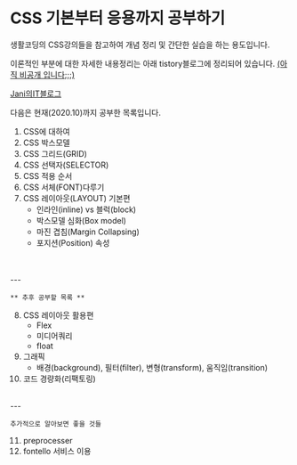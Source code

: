 CSS 기본부터 응용까지 공부하기
=============================

생활코딩의 CSS강의들을 참고하여
개념 정리 및 간단한 실습을 하는 용도입니다.

이론적인 부분에 대한 자세한 내용정리는
아래 tistory블로그에 정리되어 있습니다.
<u>(아직 비공개 입니다;;;)</u>

[Jani의IT블로그](https://jani91.tistory.com/category/IT_TechBLOG/Front-End%3A%20CSS)

다음은 현재(2020.10)까지 공부한 목록입니다.

1. CSS에 대하여
2. CSS 박스모델
3. CSS 그리드(GRID)
4. CSS 선택자(SELECTOR)
5. CSS 적용 순서
6. CSS 서체(FONT)다루기
7. CSS 레이아웃(LAYOUT) 기본편
   - 인라인(inline) vs 블럭(block)
   - 박스모델 심화(Box model)
   - 마진 겹침(Margin Collapsing)
   - 포지션(Position) 속성
<br />
<br />
---

`** 추후 공부할 목록 **`

8. CSS 레이아웃 활용편
   - Flex
   - 미디어쿼리
   - float
9. 그래픽
    - 배경(background), 필터(filter), 변형(transform), 움직임(transition)
10. 코드 경량화(리팩토링)  <br />
<br />
--- 

`추가적으로 알아보면 좋을 것들`

11. preprocesser
12. fontello 서비스 이용